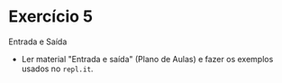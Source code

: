 # Exercício 5 

Entrada e Saída

+ Ler material "Entrada e saída" (Plano de Aulas) e fazer os exemplos usados no `repl.it`.

